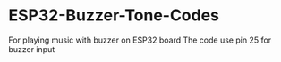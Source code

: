 # ESP32-Buzzer-Tone-Codes
For playing music with buzzer on ESP32 board
The code use pin 25 for buzzer input
